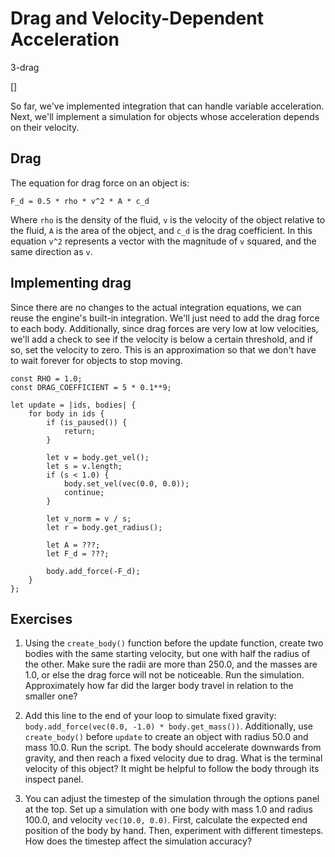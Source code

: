 # Drag and Velocity-Dependent Acceleration

3-drag

[]

So far, we've implemented integration that can handle variable acceleration.
Next, we'll implement a simulation for objects whose acceleration depends
on their velocity.

## Drag

The equation for drag force on an object is:

```
F_d = 0.5 * rho * v^2 * A * c_d
```

Where `rho` is the density of the fluid, `v` is the velocity of the object relative to the fluid,
`A` is the area of the object, and `c_d` is the drag coefficient. In this equation `v^2` represents
a vector with the magnitude of `v` squared, and the same direction as `v`.

## Implementing drag

Since there are no changes to the actual integration equations, we can reuse the engine's
built-in integration. We'll just need to add the drag force to each body. Additionally,
since drag forces are very low at low velocities, we'll add a check to see if the velocity
is below a certain threshold, and if so, set the velocity to zero. This is an approximation
so that we don't have to wait forever for objects to stop moving.

```
const RHO = 1.0;
const DRAG_COEFFICIENT = 5 * 0.1**9;

let update = |ids, bodies| {
    for body in ids {
        if (is_paused()) {
            return;
        }

        let v = body.get_vel();
        let s = v.length;
        if (s < 1.0) {
            body.set_vel(vec(0.0, 0.0));
            continue;
        }
        
        let v_norm = v / s;
        let r = body.get_radius();

        let A = ???;
        let F_d = ???;

        body.add_force(-F_d);
    }
};
```

## Exercises

1. Using the `create_body()` function before the update function, create two bodies with the same starting velocity, but one with half the radius of the other. Make sure the radii are more than 250.0, and the masses are 1.0, or else the drag force will not be noticeable. Run the simulation. Approximately how far did the larger body travel in relation to the smaller one?

2. Add this line to the end of your loop to simulate fixed gravity: `body.add_force(vec(0.0, -1.0) * body.get_mass())`. Additionally, use `create_body()` before `update` to create an object with radius 50.0 and mass 10.0. Run the script. The body should accelerate downwards from gravity, and then reach a fixed velocity due to drag. What is the terminal velocity of this object? It might be helpful to follow the body through its inspect panel.

3. You can adjust the timestep of the simulation through the options panel at the top. Set up a simulation with one body with mass 1.0 and radius 100.0, and velocity `vec(10.0, 0.0)`. First, calculate the expected end position of the body by hand. Then, experiment with different timesteps. How does the timestep affect the simulation accuracy?
